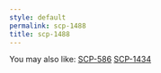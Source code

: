 ```yaml
---
style: default
permalink: scp-1488
title: scp-1488
---
```

You may also like:
[SCP-586](http://scp-wiki.net/scp-586)
[SCP-1434](http://scp-wiki.net/scp-1434)